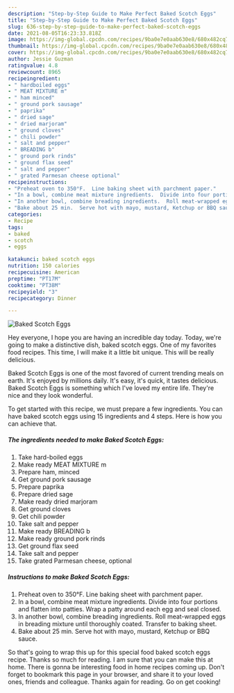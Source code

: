 ```yaml
---
description: "Step-by-Step Guide to Make Perfect Baked Scotch Eggs"
title: "Step-by-Step Guide to Make Perfect Baked Scotch Eggs"
slug: 636-step-by-step-guide-to-make-perfect-baked-scotch-eggs
date: 2021-08-05T16:23:33.818Z
image: https://img-global.cpcdn.com/recipes/9ba0e7e0aab630e8/680x482cq70/baked-scotch-eggs-recipe-main-photo.jpg
thumbnail: https://img-global.cpcdn.com/recipes/9ba0e7e0aab630e8/680x482cq70/baked-scotch-eggs-recipe-main-photo.jpg
cover: https://img-global.cpcdn.com/recipes/9ba0e7e0aab630e8/680x482cq70/baked-scotch-eggs-recipe-main-photo.jpg
author: Jessie Guzman
ratingvalue: 4.8
reviewcount: 8965
recipeingredient:
- " hardboiled eggs"
- " MEAT MIXTURE m"
- " ham minced"
- " ground pork sausage"
- " paprika"
- " dried sage"
- " dried marjoram"
- " ground cloves"
- " chili powder"
- " salt and pepper"
- " BREADING b"
- " ground pork rinds"
- " ground flax seed"
- " salt and pepper"
- " grated Parmesan cheese optional"
recipeinstructions:
- "Preheat oven to 350°F.  Line baking sheet with parchment paper."
- "In a bowl, combine meat mixture ingredients.  Divide into four portions and flatten into patties.  Wrap a patty around each egg and seal closed."
- "In another bowl, combine breading ingredients.  Roll meat-wrapped eggs in breading mixture until thoroughly coated. Transfer to baking sheet."
- "Bake about 25 min.  Serve hot with mayo, mustard, Ketchup or BBQ sauce."
categories:
- Recipe
tags:
- baked
- scotch
- eggs

katakunci: baked scotch eggs 
nutrition: 150 calories
recipecuisine: American
preptime: "PT17M"
cooktime: "PT38M"
recipeyield: "3"
recipecategory: Dinner

---
```



![Baked Scotch Eggs](https://img-global.cpcdn.com/recipes/9ba0e7e0aab630e8/680x482cq70/baked-scotch-eggs-recipe-main-photo.jpg)

Hey everyone, I hope you are having an incredible day today. Today, we're going to make a distinctive dish, baked scotch eggs. One of my favorites food recipes. This time, I will make it a little bit unique. This will be really delicious.



Baked Scotch Eggs is one of the most favored of current trending meals on earth. It's enjoyed by millions daily. It's easy, it's quick, it tastes delicious. Baked Scotch Eggs is something which I've loved my entire life. They're nice and they look wonderful.


To get started with this recipe, we must prepare a few ingredients. You can have baked scotch eggs using 15 ingredients and 4 steps. Here is how you can achieve that.

<!--inarticleads1-->

##### The ingredients needed to make Baked Scotch Eggs:

1. Take  hard-boiled eggs
1. Make ready  MEAT MIXTURE m
1. Prepare  ham, minced
1. Get  ground pork sausage
1. Prepare  paprika
1. Prepare  dried sage
1. Make ready  dried marjoram
1. Get  ground cloves
1. Get  chili powder
1. Take  salt and pepper
1. Make ready  BREADING b
1. Make ready  ground pork rinds
1. Get  ground flax seed
1. Take  salt and pepper
1. Take  grated Parmesan cheese, optional




<!--inarticleads2-->

##### Instructions to make Baked Scotch Eggs:

1. Preheat oven to 350°F.  Line baking sheet with parchment paper.
1. In a bowl, combine meat mixture ingredients.  Divide into four portions and flatten into patties.  Wrap a patty around each egg and seal closed.
1. In another bowl, combine breading ingredients.  Roll meat-wrapped eggs in breading mixture until thoroughly coated. Transfer to baking sheet.
1. Bake about 25 min.  Serve hot with mayo, mustard, Ketchup or BBQ sauce.




So that's going to wrap this up for this special food baked scotch eggs recipe. Thanks so much for reading. I am sure that you can make this at home. There is gonna be interesting food in home recipes coming up. Don't forget to bookmark this page in your browser, and share it to your loved ones, friends and colleague. Thanks again for reading. Go on get cooking!
